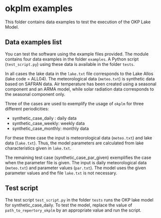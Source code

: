 # okplm examples
This folder contains data examples to test the execution of the OKP Lake Model.

## Data examples list
You can test the software using the example files provided. The module contains
four data examples in the folder `examples`. A Python script 
(`test_script.py`) using these data is available in the folder `tests`.

In all cases the lake data in the `lake.txt` file corresponds to the Lake Allos
(lake code = ALL04). The meteorological data (`meteo.txt`) is synthetic data
based on SAFRAN data. Air temperature has been created using a seasonal
component and an ARMA model, while solar radiation data corresponds to the
seasonal component only.

Three of the cases are used to exemplify the usage of `okplm` for three different
 periodicities:

* synthetic_case_daily : daily data
* synthetic_case_weekly: weekly data
* synthetic_case_monthly: monthly data

For these three case the input is meteorological data (`meteo.txt`) and lake
data (`lake.txt`). Thus, the model parameters are calculated from lake
characteristics given in `lake.txt`.

The remaining test case (synthetic_case_par_given) exemplifies the case when
the parameter file is given. The input is daily meteorological data
(`meteo.txt`) and parameter values (`par.txt`). The model uses the given
parameter values and the file `lake.txt` is not necessary.

## Test script
The test script `test_script.py` in the folder `tests` runs the OKP lake model
for synthetic_case_daily. To test the model, replace the value of
`path_to_repertory_okplm` by an appropriate value and run the script.
